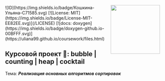 <img src="https://molpredstvo.ru/wp-content/uploads/2017/01/Gerb_MGTU_imeni_Baumana.png" width="160" height="whatever" align="right">
![ID](https://img.shields.io/badge/Кошкина-Ульяна-C71585.svg) [![License: MIT](https://img.shields.io/badge/License-MIT-EE82EE.svg)](/LICENSE) [![docs: doxygen](https://img.shields.io/badge/doxygen-github.io-00BFFF.svg)](https://uliana99.github.io/coursework/files.html)

## Курсовой проект 🚀: **bubble | counting | heap | cocktail**
Тема: ***Реализация основных алгоритмов сортировок***
